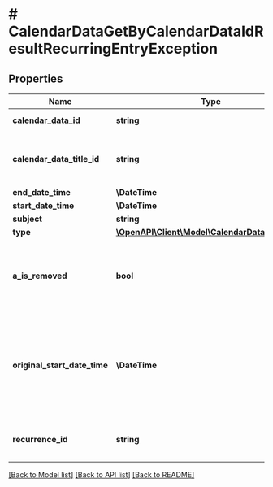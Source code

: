 # # CalendarDataGetByCalendarDataIdResultRecurringEntryException

## Properties

Name | Type | Description | Notes
------------ | ------------- | ------------- | -------------
**calendar_data_id** | **string** | Calendar data id | [optional]
**calendar_data_title_id** | **string** | Calendar data title id for which this entry belongs to. | [optional]
**end_date_time** | **\DateTime** | End time | [optional]
**start_date_time** | **\DateTime** | Start time | [optional]
**subject** | **string** | Subject text | [optional]
**type** | [**\OpenAPI\Client\Model\CalendarDataEntryType**](CalendarDataEntryType.md) |  | [optional]
**a_is_removed** | **bool** | True if this entry is removed from recurring calendar entry | [optional]
**original_start_date_time** | **\DateTime** | Contains entry&#39;s original start date, when this entry should have happened normally. | [optional]
**recurrence_id** | **string** | Re_ID of the recurring entry. | [optional]

[[Back to Model list]](../../README.md#models) [[Back to API list]](../../README.md#endpoints) [[Back to README]](../../README.md)
